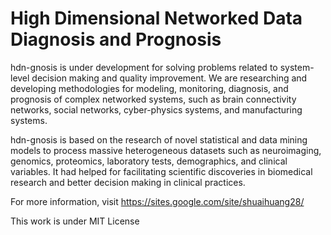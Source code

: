 # High Dimensional Networked Data Diagnosis and Prognosis

hdn-gnosis is under development for solving problems related to system-level decision making and quality improvement. 
We are researching and developing methodologies for modeling, monitoring, diagnosis, and prognosis of complex networked systems, 
such as brain connectivity networks, social networks, cyber-physics systems, and manufacturing systems. 

hdn-gnosis is based on the research of novel statistical and data mining models to process massive heterogeneous datasets 
such as neuroimaging, genomics, proteomics, laboratory tests, demographics, and clinical variables. It had helped for facilitating scientific 
discoveries in biomedical research and better decision making in clinical practices. 

For more information, visit https://sites.google.com/site/shuaihuang28/

This work is under MIT License
